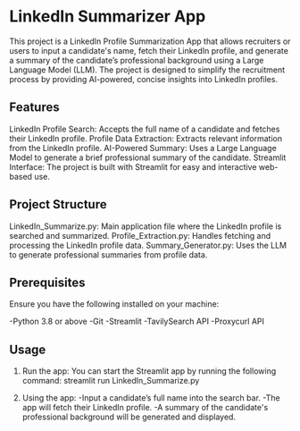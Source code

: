 # LinkedIn Summarizer App

This project is a LinkedIn Profile Summarization App that allows recruiters or users to input a candidate's name, fetch their LinkedIn profile, and generate a summary of the candidate’s professional background using a Large Language Model (LLM). The project is designed to simplify the recruitment process by providing AI-powered, concise insights into LinkedIn profiles.

## Features

LinkedIn Profile Search: Accepts the full name of a candidate and fetches their LinkedIn profile.
Profile Data Extraction: Extracts relevant information from the LinkedIn profile.
AI-Powered Summary: Uses a Large Language Model to generate a brief professional summary of the candidate.
Streamlit Interface: The project is built with Streamlit for easy and interactive web-based use.


## Project Structure

LinkedIn_Summarize.py: Main application file where the LinkedIn profile is searched and summarized.
Profile_Extraction.py: Handles fetching and processing the LinkedIn profile data.
Summary_Generator.py: Uses the LLM to generate professional summaries from profile data.


## Prerequisites

Ensure you have the following installed on your machine:

-Python 3.8 or above
-Git
-Streamlit
-TavilySearch API
-Proxycurl API

## Usage

1. Run the app:
You can start the Streamlit app by running the following command:
streamlit run LinkedIn_Summarize.py

2. Using the app:
-Input a candidate’s full name into the search bar.
-The app will fetch their LinkedIn profile.
-A summary of the candidate's professional background will be generated and displayed.

